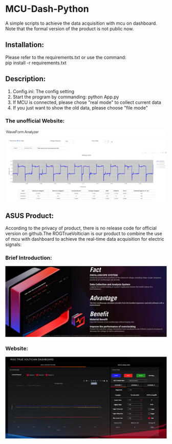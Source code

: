 # MCU-Dash-Python
A simple scripts to achieve the data acquisition with mcu on dashboard. Note that the formal version of the product is not public now.  

## Installation:

Please refer to the requirements.txt or use the command:  
pip install -r requirements.txt  

## Description:

1. Config.ini: The config setting  
2. Start the program by commanding: python App.py  
3. If MCU is connected, please chose "real mode" to collect current data  
4. If you just want to show the old data, please choose "file mode"  
  
### The unofficial Website:  
![image](https://github.com/ChengWeiGu/MCU-Dash-Python/blob/main/Display.PNG)  
  
## ASUS Product:

According to the privacy of product, there is no release code for official version on github.The ROGTrueVoltician is our product to combine the use of mcu with dashboard to achieve the real-time data acquisition for electric signals:  
  
### Brief Introduction:  
![image](https://github.com/ChengWeiGu/mcu-dashboard/blob/main/introduction.png)  
### Website:  
![image](https://github.com/ChengWeiGu/mcu-dashboard/blob/main/page1.png)  

